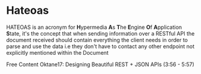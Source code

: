 # Hateoas

HATEOAS is an acronym for <b>H</b>ypermedia <b>A</b>s <b>T</b>he <b>E</b>ngine <b>O</b>f <b>A</b>pplication <b>S</b>tate, it's the concept that when sending information over a RESTful API the document received should contain everything the client needs in order to parse and use the data i.e they don't have to contact any other endpoint not explicitly mentioned within the Document 

<ResourceGroupTitle>Free Content</ResourceGroupTitle>
<BadgeLink badgeText='Watch' href='https://youtu.be/MiOSzpfP1Ww?t=236'>Oktane17: Designing Beautiful REST + JSON APIs (3:56 - 5:57)</BadgeLink>
